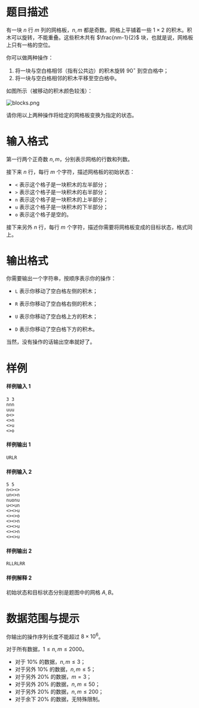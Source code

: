 
# 题目描述

有一块 $n$ 行 $m$ 列的网格板，$n, m$ 都是奇数。网格上平铺着一些 $1\times2$ 的积木。积木可以旋转，不能重叠。这些积木共有 $\frac{nm-1}{2}$ 块，也就是说，网格板上只有一格的空位。

你可以做两种操作：

1. 将一块与空白格相邻（指有公共边）的积木旋转 $90^\circ$ 到空白格中；
2. 将一块与空白格相邻的积木平移至空白格中。

如图所示（被移动的积木颜色较浅）：

![blocks.png](source/loj/3099/img/aHR0cHM6Ly9sb2otaW1nLnVweXVuLm1lbmNpLm1lbXNldDAuY24vMjAxOS8wNC8yNy81Y2M0Njk5NmI1M2ZmLnBuZw==.png)

请你用以上两种操作将给定的网格板变换为指定的状态。

# 输入格式

第一行两个正奇数 $n, m$，分别表示网格的行数和列数。

接下来 $n$ 行，每行 $m$ 个字符，描述网格板的初始状态：

* ```<``` 表示这个格子是一块积木的左半部分；
* ```>``` 表示这个格子是一块积木的右半部分；
* ```n``` 表示这个格子是一块积木的上半部分；
* ```u``` 表示这个格子是一块积木的下半部分；
* ```o``` 表示这个格子是空的。

接下来另外 $n$ 行，每行 $m$ 个字符，描述你需要将网格板变成的目标状态，格式同上。


# 输出格式

你需要输出一个字符串，按顺序表示你的操作：

* ```L``` 表示你移动了空白格左侧的积木；

* ```R``` 表示你移动了空白格右侧的积木；

* ```U``` 表示你移动了空白格上方的积木；

* ```D``` 表示你移动了空白格下方的积木。

当然，没有操作的话输出空串就好了。


# 样例

#### 样例输入 1

```plain
3 3
nnn
uuu
o<>
<>n
<>u
<>o
```

#### 样例输出 1

```plain
URLR
```

#### 样例输入 2

```plain
5 5
n<><>
un<>n
nuonu
u<>un
<><>u
<><>o
<><>n
<><>u
<><>n
<><>u
```

#### 样例输出 2

```plain
RLLRLRR
```

#### 样例解释 2

初始状态和目标状态分别是题图中的网格 $A,B$。


# 数据范围与提示

你输出的操作序列长度不能超过 $8\times10^6$。

对于所有数据，$1\le n, m\le 2000$。

* 对于 $10\%$ 的数据，$n,m\le 3$；
* 对于另外 $10\%$ 的数据，$n,m \le 5$；
* 对于另外 $20\%$ 的数据，$m=3$；
* 对于另外 $20\%$ 的数据，$n,m \le 50$；
* 对于另外 $20\%$ 的数据，$n,m \le 200$；
* 对于余下 $20\%$ 的数据，无特殊限制。


